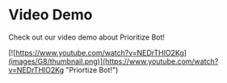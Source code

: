 # Video Demo

Check out our video demo about Prioritize Bot! 

[![https://www.youtube.com/watch?v=NEDrTHlO2Kg](images/G8/thumbnail.png)](https://www.youtube.com/watch?v=NEDrTHlO2Kg "Priortize Bot!")